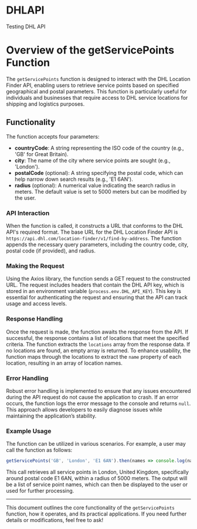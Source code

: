 # DHLAPI
Testing DHL API


# Overview of the getServicePoints Function

The `getServicePoints` function is designed to interact with the DHL Location Finder API, enabling users to retrieve service points based on specified geographical and postal parameters. This function is particularly useful for individuals and businesses that require access to DHL service locations for shipping and logistics purposes. 

## Functionality

The function accepts four parameters:
- **countryCode**: A string representing the ISO code of the country (e.g., 'GB' for Great Britain).
- **city**: The name of the city where service points are sought (e.g., 'London').
- **postalCode** (optional): A string specifying the postal code, which can help narrow down search results (e.g., 'E1 6AN').
- **radius** (optional): A numerical value indicating the search radius in meters. The default value is set to 5000 meters but can be modified by the user.

### API Interaction

When the function is called, it constructs a URL that conforms to the DHL API's required format. The base URL for the DHL Location Finder API is `https://api.dhl.com/location-finder/v1/find-by-address`. The function appends the necessary query parameters, including the country code, city, postal code (if provided), and radius.

### Making the Request

Using the Axios library, the function sends a GET request to the constructed URL. The request includes headers that contain the DHL API key, which is stored in an environment variable (`process.env.DHL_API_KEY`). This key is essential for authenticating the request and ensuring that the API can track usage and access levels.

### Response Handling

Once the request is made, the function awaits the response from the API. If successful, the response contains a list of locations that meet the specified criteria. The function extracts the `locations` array from the response data. If no locations are found, an empty array is returned. To enhance usability, the function maps through the locations to extract the `name` property of each location, resulting in an array of location names.

### Error Handling

Robust error handling is implemented to ensure that any issues encountered during the API request do not cause the application to crash. If an error occurs, the function logs the error message to the console and returns `null`. This approach allows developers to easily diagnose issues while maintaining the application’s stability.

### Example Usage

The function can be utilized in various scenarios. For example, a user may call the function as follows:
```javascript
getServicePoints('GB', 'London', 'E1 6AN').then(names => console.log(names));
```
This call retrieves all service points in London, United Kingdom, specifically around postal code E1 6AN, within a radius of 5000 meters. The output will be a list of service point names, which can then be displayed to the user or used for further processing.


--- 

This document outlines the core functionality of the `getServicePoints` function, how it operates, and its practical applications. If you need further details or modifications, feel free to ask!
